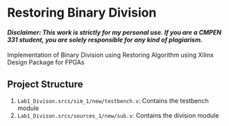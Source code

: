 # Restoring Binary Division
#### *Disclaimer: This work is strictly for my personal use. If you are a CMPEN 331 student, you are solely responsible for any kind of plagiarism.*

Implementation of Binary Division using Restoring Algorithm using Xilinx Design Package for FPGAs

## Project Structure 

1. `Lab1_Divison.srcs/sim_1/new/testbench.v`: Contains the testbench module 
2. `Lab1_Divison.srcs/sources_1/new/sub.v`: Contains the division module 
